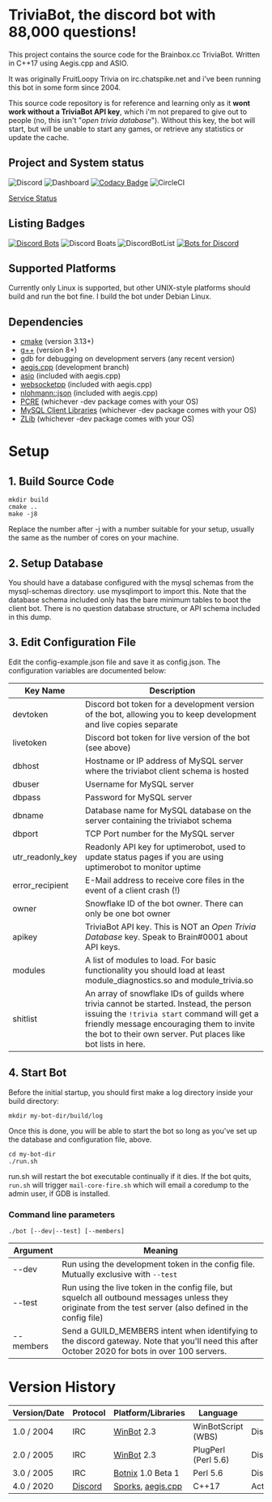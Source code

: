 # TriviaBot, the discord bot with 88,000 questions!
This project contains the source code for the Brainbox.cc TriviaBot. Written in C++17 using Aegis.cpp and ASIO.

It was originally FruitLoopy Trivia on irc.chatspike.net and i've been running this bot in some form since 2004.


This source code repository is for reference and learning only as it **wont work without a TriviaBot API key**, which i'm not prepared to give out to people (no, this isn't "*open trivia database*"). Without this key, the bot will start, but will be unable to start any games, or retrieve any statistics or update the cache.

## Project and System status

![Discord](https://img.shields.io/discord/537746810471448576?label=discord) ![Dashboard](https://img.shields.io/website?down_color=red&label=dashboard&url=https%3A%2F%2Ftriviabot.co.uk) [![Codacy Badge](https://app.codacy.com/project/badge/Grade/539bd833fab042eea3a59724841ef1bb)](https://www.codacy.com/gh/brainboxdotcc/triviabot?utm_source=github.com&amp;utm_medium=referral&amp;utm_content=brainboxdotcc/triviabot&amp;utm_campaign=Badge_Grade) ![CircleCI](https://img.shields.io/circleci/build/github/brainboxdotcc/sporks/master)

[Service Status](https://status.triviabot.co.uk)

## Listing Badges

[![Discord Bots](https://top.gg/api/widget/715906723982082139.svg)](https://top.gg/bot/715906723982082139)
![Discord Boats](https://discord.boats/api/widget/715906723982082139) 
![DiscordBotList](https://discordbotlist.com/bots/715906723982082139/widget) [![Bots for Discord](https://botsfordiscord.com/api/bot/715906723982082139/widget)](https://botsfordiscord.com/bots/715906723982082139)

## Supported Platforms

Currently only Linux is supported, but other UNIX-style platforms should build and run the bot fine. I build the bot under Debian Linux.

## Dependencies

* [cmake](https://cmake.org/) (version 3.13+)
* [g++](https://gcc.gnu.org) (version 8+)
* gdb for debugging on development servers (any recent version)
* [aegis.cpp](https://github.com/zeroxs/aegis.cpp) (development branch)
* [asio](https://think-async.com/Asio/) (included with aegis.cpp)
* [websocketpp](https://github.com/zaphoyd/websocketpp) (included with aegis.cpp)
* [nlohmann::json](https://github.com/nlohmann/json) (included with aegis.cpp)
* [PCRE](https://www.pcre.org/) (whichever -dev package comes with your OS)
* [MySQL Client Libraries](https://dev.mysql.com/downloads/c-api/) (whichever -dev package comes with your OS)
* [ZLib](https://www.zlib.net/) (whichever -dev package comes with your OS)

# Setup

## 1. Build Source Code

    mkdir build
    cmake ..
    make -j8
    
Replace the number after -j with a number suitable for your setup, usually the same as the number of cores on your machine.

## 2. Setup Database

You should have a database configured with the mysql schemas from the mysql-schemas directory. use mysqlimport to import this. Note that the database schema included only has the bare minimum tables to boot the client bot. There is no question database structure, or API schema included in this dump.

## 3. Edit Configuration File

Edit the config-example.json file and save it as config.json. The configuration variables are documented below:

| Key Name | Description |
|----------|-------------|
|devtoken  | Discord bot token for a development version of the bot, allowing you to keep development and live copies separate |
|livetoken | Discord bot token for live version of the bot (see above) |
| dbhost   | Hostname or IP address of MySQL server where the triviabot client schema is hosted |
| dbuser   | Username for MySQL server |
| dbpass   | Password for MySQL server |
| dbname   | Database name for MySQL database on the server containing the triviabot schema |
| dbport   | TCP Port number for the MySQL server |
| utr_readonly_key | Readonly API key for uptimerobot, used to update status pages if you are using uptimerobot to monitor uptime |
| error_recipient | E-Mail address to receive core files in the event of a client crash (!) |
| owner | Snowflake ID of the bot owner. There can only be one bot owner |
| apikey | TriviaBot API key. This is NOT an *Open Trivia Database* key. Speak to Brain#0001 about API keys. |
| modules | A list of modules to load. For basic functionality you should load at least module_diagnostics.so and module_trivia.so |
| shitlist | An array of snowflake IDs of guilds where trivia cannot be started. Instead, the person issuing the ``!trivia start`` command will get a friendly message encouraging them to invite the bot to their own server. Put places like bot lists in here. |

## 4. Start Bot

Before the initial startup, you should first make a log directory inside your build directory:

    mkdir my-bot-dir/build/log

Once this is done, you will be able to start the bot so long as you've set up the database and configuration file, above.

    cd my-bot-dir
    ./run.sh

run.sh will restart the bot executable continually if it dies. If the bot quits, ``run.sh`` will trigger ``mail-core-fire.sh`` which will email a coredump to the admin user, if GDB is installed.

### Command line parameters

    ./bot [--dev|--test] [--members]

| Argument        | Meaning                                                |
| --------------- |------------------------------------------------------- |
| --dev           | Run using the development token in the config file. Mutually exclusive with ``--test``     |
| --test          | Run using the live token in the config file, but squelch all outbound messages unless they originate from the test server (also defined in the config file)  |
| --members       | Send a GUILD_MEMBERS intent when identifying to the discord gateway. Note that you'll need this after October 2020 for bots in over 100 servers. |

# Version History

| Version/Date    | Protocol                       | Platform/Libraries                                 | Language            | Status       |
| ----------------|--------------------------------|----------------------------------------------------|---------------------|--------------|
| 1.0 / 2004      | IRC                            | [WinBot](https://www.winbot.co.uk) 2.3             | WinBotScript (WBS)  | Discontinued |
| 2.0 / 2005      | IRC                            | [WinBot](https://www.winbot.co.uk) 2.3             | PlugPerl (Perl 5.6) | Discontinued |
| 3.0 / 2005      | IRC                            | [Botnix](https://www.botnix.org) 1.0 Beta 1        | Perl 5.6            | Discontinued |
| 4.0 / 2020      | [Discord](https://discord.com) | [Sporks](https://sporks.gg), [aegis.cpp](https://github.com/zeroxs/aegis.cpp)   | C++17               | Active       |

